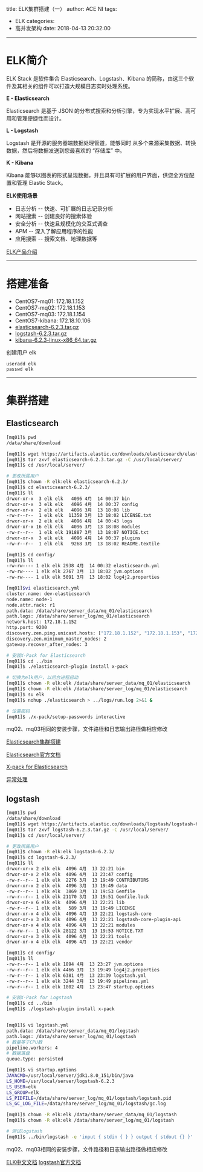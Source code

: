 title: ELK集群搭建（一）
author: ACE NI
tags:
  - ELK
categories:
  - 高并发架构
date: 2018-04-13 20:32:00
---
# ELK简介

ELK Stack 是软件集合 Elasticsearch、Logstash、Kibana 的简称，由这三个软件及其相关的组件可以打造大规模日志实时处理系统。

<!--more-->

**E - Elasticsearch**

Elasticsearch 是基于 JSON 的分布式搜索和分析引擎，专为实现水平扩展、高可用和管理便捷性而设计。

**L - Logstash**

Logstash 是开源的服务器端数据处理管道，能够同时 从多个来源采集数据、转换数据，然后将数据发送到您最喜欢的 “存储库” 中。

**K - Kibana**

Kibana 能够以图表的形式呈现数据，并且具有可扩展的用户界面，供您全方位配置和管理 Elastic Stack。


**ELK使用场景**

- 日志分析 -- 快速、可扩展的日志记录分析
- 网站搜索 -- 创建良好的搜索体验
- 安全分析 -- 快速且规模化的交互式调查
- APM -- 深入了解应用程序的性能
- 应用搜索 -- 搜索文档、地理数据等

[ELK产品介绍](https://www.elastic.co/cn/products)

---

# 搭建准备

- CentOS7-mq01: 172.18.1.152
- CentOS7-mq02: 172.18.1.153
- CentOS7-mq03: 172.18.1.154
- CentOS7-kibana: 172.18.10.106
- [elasticsearch-6.2.3.tar.gz](https://artifacts.elastic.co/downloads/elasticsearch/elasticsearch-6.2.3.tar.gz)
- [logstash-6.2.3.tar.gz](https://artifacts.elastic.co/downloads/logstash/logstash-6.2.3.tar.gz)
- [kibana-6.2.3-linux-x86_64.tar.gz](https://artifacts.elastic.co/downloads/kibana/kibana-6.2.3-linux-x86_64.tar.gz)

创建用户 elk
```
useradd elk
passwd elk
```

---

# 集群搭建

## Elasticsearch
```bash
[mq01]$ pwd
/data/share/download

[mq01]$ wget https://artifacts.elastic.co/downloads/elasticsearch/elasticsearch-6.2.3.tar.gz
[mq01]$ tar zxvf elasticsearch-6.2.3.tar.gz -C /usr/local/server/
[mq01]$ cd /usr/local/server/

# 更改所属用户
[mq01]$ chown -R elk:elk elasticsearch-6.2.3/
[mq01]$ cd elasticsearch-6.2.3/
[mq01]$ ll
drwxr-xr-x  3 elk elk   4096 4月  14 00:37 bin
drwxr-xr-x  3 elk elk   4096 4月  14 00:37 config
drwxr-xr-x  2 elk elk   4096 3月  13 18:08 lib
-rw-r--r--  1 elk elk  11358 3月  13 18:02 LICENSE.txt
drwxr-xr-x  2 elk elk   4096 4月  14 00:43 logs
drwxr-xr-x 16 elk elk   4096 3月  13 18:08 modules
-rw-r--r--  1 elk elk 191887 3月  13 18:07 NOTICE.txt
drwxr-xr-x  3 elk elk   4096 4月  14 00:37 plugins
-rw-r--r--  1 elk elk   9268 3月  13 18:02 README.textile

[mq01]$ cd config/
[mq01]$ ll
-rw-rw---- 1 elk elk 2938 4月  14 00:32 elasticsearch.yml
-rw-rw---- 1 elk elk 2767 3月  13 18:02 jvm.options
-rw-rw---- 1 elk elk 5091 3月  13 18:02 log4j2.properties

[mq01]$vi elasticsearch.yml
cluster.name: dev-elasticsearch
node.name: node-1
node.attr.rack: r1
path.data: /data/share/server_data/mq_01/elasticsearch
path.logs: /data/share/server_log/mq_01/elasticsearch
network.host: 172.18.1.152
http.port: 9200
discovery.zen.ping.unicast.hosts: ["172.18.1.152", "172.18.1.153", "172.18.1.154"]
discovery.zen.minimum_master_nodes: 2
gateway.recover_after_nodes: 3

# 安装X-Pack for Elasticsearch
[mq01]$ cd ../bin
[mq01]$ ./elasticsearch-plugin install x-pack

# 切换为elk用户，以后台进程启动
[mq01]$ chown -R elk:elk /data/share/server_data/mq_01/elasticsearch
[mq01]$ chown -R elk:elk /data/share/server_log/mq_01/elasticsearch
[mq01]$ su elk
[mq01]$ nohup ./elasticsearch > ../logs/run.log 2>&1 &

# 设置密码
[mq01]$ ./x-pack/setup-passwords interactive
```
mq02、mq03相同的安装步骤，文件路径和日志输出路径做相应修改

[Elasticsearch集群搭建](https://www.kancloud.cn/hanxt/elk/216151)

[Elasticsearch官方文档](https://www.elastic.co/guide/en/elasticsearch/reference/6.2/install-elasticsearch.html)

[X-pack for Elasticsearch](https://www.elastic.co/guide/en/elasticsearch/reference/6.2/installing-xpack-es.html)

[异常处理](https://segmentfault.com/a/1190000011899522)


## logstash

```bash
[mq01]$ pwd
/data/share/download
[mq01]$ wget https://artifacts.elastic.co/downloads/logstash/logstash-6.2.3.tar.gz
[mq01]$ tar zxvf logstash-6.2.3.tar.gz -C /usr/local/server/
[mq01]$ cd /usr/local/server/

# 更改所属用户
[mq01]$ chown -R elk:elk logstash-6.2.3/
[mq01]$ cd logstash-6.2.3/
[mq01]$ ll
drwxr-xr-x 2 elk elk  4096 4月  13 22:21 bin
drwxr-xr-x 2 elk elk  4096 4月  13 23:47 config
-rw-r--r-- 1 elk elk  2276 3月  13 19:49 CONTRIBUTORS
drwxr-xr-x 2 elk elk  4096 3月  13 19:49 data
-rw-r--r-- 1 elk elk  3869 3月  13 19:53 Gemfile
-rw-r--r-- 1 elk elk 21170 3月  13 19:51 Gemfile.lock
drwxr-xr-x 6 elk elk  4096 4月  13 22:21 lib
-rw-r--r-- 1 elk elk   589 3月  13 19:49 LICENSE
drwxr-xr-x 4 elk elk  4096 4月  13 22:21 logstash-core
drwxr-xr-x 3 elk elk  4096 4月  13 22:21 logstash-core-plugin-api
drwxr-xr-x 4 elk elk  4096 4月  13 22:21 modules
-rw-rw-r-- 1 elk elk 28122 3月  13 19:53 NOTICE.TXT
drwxr-xr-x 3 elk elk  4096 4月  13 22:21 tools
drwxr-xr-x 4 elk elk  4096 4月  13 22:21 vendor

[mq01]$ cd config/
[mq01]$ ll
-rw-r--r-- 1 elk elk 1894 4月  13 23:27 jvm.options
-rw-r--r-- 1 elk elk 4466 3月  13 19:49 log4j2.properties
-rw-r--r-- 1 elk elk 6381 4月  13 23:39 logstash.yml
-rw-r--r-- 1 elk elk 3244 3月  13 19:49 pipelines.yml
-rw-r--r-- 1 elk elk 1802 4月  13 23:47 startup.options

# 安装X-Pack for Logstash
[mq01]$ cd ../bin
[mq01]$ ./logstash-plugin install x-pack


[mq01]$ vi logstash.yml
path.data: /data/share/server_data/mq_01/logstash
path.logs: /data/share/server_log/mq_01/logstash
# 数量等于CPU数
pipeline.workers: 4
# 数据落盘
queue.type: persisted

[mq01]$ vi startup.options
JAVACMD=/usr/local/server/jdk1.8.0_151/bin/java
LS_HOME=/usr/local/server/logstash-6.2.3
LS_USER=elk
LS_GROUP=elk
LS_PIDFILE=/data/share/server_log/mq_01/logstash/logstash.pid
LS_GC_LOG_FILE=/data/share/server_log/mq_01/logstash/gc.log

[mq01]$ chown -R elk:elk /data/share/server_data/mq_01/logstash
[mq01]$ chown -R elk:elk /data/share/server_log/mq_01/logstash

# 测试logstash
[mq01]$ ../bin/logstash -e 'input { stdin { } } output { stdout {} }'

```
mq02、mq03相同的安装步骤，文件路径和日志输出路径做相应修改

[ELK中文文档](https://www.kancloud.cn/hanxt/elk/153879)
[logstash官方文档](https://www.elastic.co/guide/en/logstash/6.2/installing-logstash.html)
